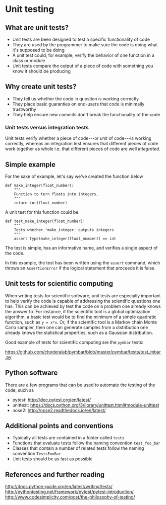 # Unit testing 

## What are unit tests?
* Unit tests are been designed to test a specific functionality of code
* They are used by the programmer to make sure the code is doing what it's supposed to be doing
* A unit test could, for example, verify the behavior of one function in a class or module
* Unit tests compare the output of a piece of code with something you know it should be producing

## Why create unit tests?
* They tell us whether the code in question is working correctly
* They place basic guaranties on end-users that code is minimally trustworthy
* They help ensure new commits don't break the functionality of the code

### Unit tests versus integration tests
Unit tests verify whether a piece of code---or _unit_ of code---is working correctly, whereas an integration test ensures that
different pieces of code work together as whole i.e. that different pieces of code are well _integrated_.

## Simple example

For the sake of example, let's say we've created the function below

```
def make_integer(float_number):
    """ 
    Function to turn floats into integers.
    """
    return int(float_number)
```  

A unit test for this function could be

```
def test_make_integer(float_number):
    """
    Tests whether 'make_integer' outputs integers
    """
    assert type(make_integer(float_number)) == int
```

The test is simple, has an informative name, and verifies a single aspect of the code.

In this example, the test has been written using the `assert` command, which throws an `AssertionError` if the logical statement that proceeds
it is false. 

## Unit tests for scientific computing

When writing tests for scientific software, unit tests are especially important 
to help verify the code is capable of addressing the scientific questions one has. 
This can be achieved by test the code on a problem one already knows the answer to.
For instance, if the scientific tool is a global optimization algorithm, a basic test
would be to find the minimum of a simple quadratic function, such as `y = x*x`.
Or, if the scientific tool is a Markov chain Monte Carlo sampler, then one can generate samples
from a distribution one already knows the statistical properties, such as a Gaussian distribution. 
 
Good example of tests for scientific computing are the `pymbar` tests:

https://github.com/choderalab/pymbar/blob/master/pymbar/tests/test_mbar.py

## Python software
There are a few programs that can be used to automate the testing of the code, such as
* pytest: http://doc.pytest.org/en/latest/
* unittest: https://docs.python.org/3/library/unittest.html#module-unittest
* nose2: http://nose2.readthedocs.io/en/latest/

## Additional points and conventions
* Typically all tests are contained in a folder called `tests`
* Functions that evaluate tests follow the naming convention `test_foo_bar`
* Classes that contain a number of related tests follow the naming convention `TestsFooBar`
* Unit tests should be as fast as possible

## References and further reading
http://docs.python-guide.org/en/latest/writing/tests/
http://pythontesting.net/framework/pytest/pytest-introduction/
http://www.codesimplicity.com/post/the-philosophy-of-testing/